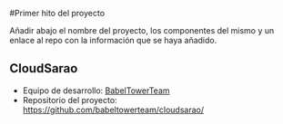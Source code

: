 #Primer hito del proyecto

Añadir abajo el nombre del proyecto, los componentes del mismo y un enlace al repo con la información que se haya añadido.

CloudSarao
----------
- Equipo de desarrollo: [BabelTowerTeam](https://github.com/babeltowerteam/cloudsarao/README.md)
- Repositorio del proyecto: https://github.com/babeltowerteam/cloudsarao/

